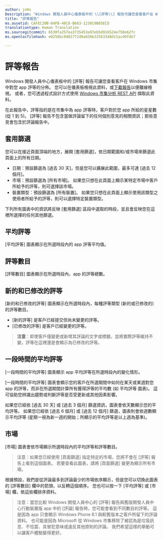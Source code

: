 ```yaml
---
author: jnHs
Description: "Windows 開發人員中心儀表板中的 \\[評等\\] 報告可讓您查看客戶在 Windows 市集中對您 app 評等的分佈。"
title: "評等報告"
ms.assetid: CAFEC20B-04FB-48C8-B663-1238C0B85ECD
translationtype: Human Translation
ms.sourcegitcommit: 6530fa257ea3735453a97eb5d916524e750e62fc
ms.openlocfilehash: e0258bc9402772d0a036b32563348d11acd0fdb7

---
```


# 評等報告


Windows 開發人員中心儀表板中的 \[評等\] 報告可讓您查看客戶在 Windows 市集中對您 app 評等的分佈。 您可以在儀表板檢視此資料，或[下載報告](download-analytic-reports.md)以便離線檢視。 或者，您可透過程式設計方式使用 [Windows 市集分析 REST API](../monetize/access-analytics-data-using-windows-store-services.md) 擷取此資料。

在此報告中，評等指的是在市集中為 app 評等時，客戶對於您 app 所給的星星數 (從 1 到 5)。 \[評等\] 報告不包含當做評論留下的任何個別意見的相關資訊；那些意見會包含於評論報告中。

## 套用篩選


您可以在接近頁面頂端的地方，展開 \[套用篩選\]，依日期範圍和/或市場來篩選此頁面上的所有日期。

-   日期：預設篩選為 \[過去 30 天\]，但是您可以擴展此範圍，最多可達 \[過去 12 個月\]。
-   市場：預設篩選為 \[所有市場\]。 如果您只想在此頁面上顯示某特定市場中客戶所給予的評等，則可選擇該市場。
-   裝置類型：預設篩選為 \[所有裝置\]。 如果您只想在此頁面上顯示使用該類型之使用者所給予的評等，則可以選擇特定裝置類型。

下列所有圖表中的資訊將反映 \[套用篩選\] 區段中選取的時段，並且會反映您在這裡所選擇的任何其他篩選。

## 平均評等


\[平均評等\] 圖表顯示在所選時段內的 app 評等平均值。

## 評等數目


\[評等數目\] 圖表顯示在所選時段內，app 的評等總數。

## 新的和已修改的評等


\[新的和已修改的評等\] 圖表顯示在所選時段內，每種評等類型 (新的或已修改的) 的評等數目。

-   \[新的評等\] 是客戶已經提交但尚未變更的評等。
-   \[已修改的評等\] 是客戶已經變更的評等。

>**注意**：即使客戶僅變更或新增其評論的文字或標題，並將實際評等維持不變，評等在這裡還是會顯示為已修改的評等。

## 一段時間的平均評等


\[一段時間的平均評等\] 圖表顯示 app 平均評等在所選時段內的變化情形。

\[一段時間的平均評等\] 圖表會顯示您的客戶在所選期間中如何在某天或某週對您 app 的評等，而非在所選期間計算所有獲得評等的平均數 (如 平均評等 圖表)。 這可協助您辨識出趨勢或判斷評等是否受更新或其他因素影響。

如果您已經依 \[過去 30 天\] 或 \[過去 3 個月\] 篩選資訊，圖表會依天數顯示您的平均評等。 如果您已經依 \[過去 6 個月\] 或 \[過去 12 個月\] 篩選，圖表則會依週數顯示平均評等 (星期一視為新一週的開始；所顯示的平均評等是以上週為基準)。

## 市場


\[市場\] 圖表會依市場顯示所選時段內的平均評等和評等數目。

> 注意：如果您已經使用 \[頁面篩選\] 指定特定的市場，您將不會在 \[評等\] 報告上看到這個圖表。 若要查看此圖表，請將 \[頁面篩選\] 變更為顯示所有市場。

根據預設，我們是從評論最多到評論最少的市場依序顯示，但是您可以切換此圖表的 \[評等數目\] 欄中的箭頭，以反轉這個順序。 您也可以按一下 \[平均評等\] 或 \[市場\] 欄，依這些欄排序資料。

> 注意：當您比較 Windows 開發人員中心的 \[評等\] 報告與舊版開發人員中心行動裝置版 app 中的 \[評論\] 報告時，您可能會看到不同數目的評等。 這是因為 app 只會顯示 Windows Phone 8.1 與較舊版本之客戶所留下的評論資料。 也可能是因為 Microsoft 從 Windows 市集移除了被認為是垃圾訊息、不恰當、具冒犯意味或違反其他原則的評論。 我們希望這樣的舉動可以讓客戶體驗變得更好。

 

 



<!--HONumber=Jun16_HO4-->


